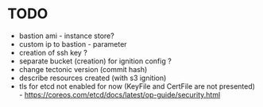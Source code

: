# TODO

* bastion ami - instance store?
* custom ip to  bastion - parameter
* creation of ssh key ?
* separate bucket (creation) for ignition config ?
* change tectonic version (commit hash)
* describe resources created (with s3 ignition)
* tls for etcd not enabled for now (KeyFile and CertFile are not presented) - https://coreos.com/etcd/docs/latest/op-guide/security.html